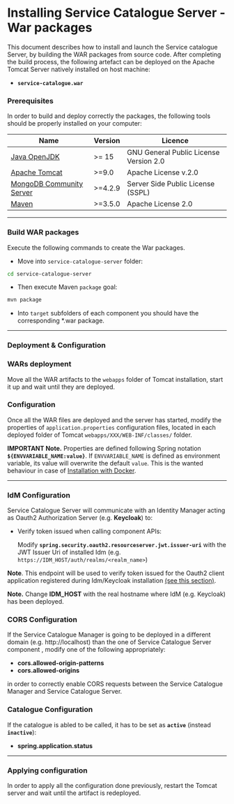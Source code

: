 # Installing Service Catalogue Server - War packages

This document describes how to install and launch the Service catalogue Server, by building
the WAR packages from source code. After completing the build process, the
following artefact can be deployed on the Apache Tomcat Server natively installed on host machine:

-   **`service-catalogue.war`**


### Prerequisites

In order to build and deploy correctly the packages, the following tools should be properly
installed on your computer:


| Name                                                                                                           | Version              | Licence                                 |
| -------------------------------------------------------------------------------------------------------------- | -------------------- |---------------------------------------- |
| [Java OpenJDK](https://openjdk.java.net/)                                                                      | >= 15                 | GNU General Public License Version 2.0  |
| [Apache Tomcat](https://tomcat.apache.org)                                                                     | >=9.0                | Apache License v.2.0                    |
| [MongoDB Community Server](www.mongodb.com)                                                                    | >=4.2.9              | Server Side Public License (SSPL)       |
| [Maven](https://maven.apache.org)                                                                              | >=3.5.0              | Apache License 2.0                      |


---
### Build WAR packages



Execute the following commands to create the War packages.


-  Move into `service-catalogue-server` folder:

```bash
cd service-catalogue-server
```

- Then execute Maven `package` goal:

```bash
mvn package
```

- Into `target` subfolders of each component you should have the corresponding *.war package.

---

### Deployment & Configuration

### WARs deployment

Move all the WAR artifacts to the `webapps` folder of Tomcat installation, start
it up and wait until they are deployed.

### Configuration

Once all the WAR files are deployed and the server has started, modify the
properties of `application.properties` configuration files, located in each deployed folder of
Tomcat `webapps/XXX/WEB-INF/classes/` folder.


**IMPORTANT Note.** Properties are defined following Spring notation **`${ENVVARIABLE_NAME:value}`**. If `ENVVARIABLE_NAME` is defined as environment variable, its value will overwrite 
the default `value`. This is the wanted behaviour in case of [Installation with Docker](install-sc-server-docker.md).




---
### IdM Configuration

Service Catalogue Server will communicate with an Identity Manager acting as Oauth2 Authorization Server (e.g. **Keycloak**)  to:

 - Verify token issued when calling component APIs:
   
    Modify **`spring.security.oauth2.resourceserver.jwt.issuer-uri`** with the JWT Issuer Uri of installed Idm (e.g. `https://IDM_HOST/auth/realms/<realm_name>`)

**Note**. This endpoint will be used to verify token issued for the Oauth2 client application registered during Idm/Keycloak installation [(see this section)](./index.md#identity-manager).

**Note.** Change **IDM_HOST** with the real hostname where IdM (e.g. Keycloak) has been deployed.

### CORS Configuration

If the Service Catalogue Manager is going to be deployed in a different domain (e.g. http://localhost) than the one of Service Catalogue Server component , modify one of the following appropriately:

 - **cors.allowed-origin-patterns**
 - **cors.allowed-origins**

in order to correctly enable CORS requests between the Service Catalogue Manager and Service Catalogue Server.

### Catalogue Configuration

If the catalogue is abled to be called, it has to be set as **`active`** (instead **`inactive`**):

 - **spring.application.status**



---
### Applying configuration

In order to apply all the configuration done previously, restart the Tomcat server and
wait until the artifact is redeployed. 

